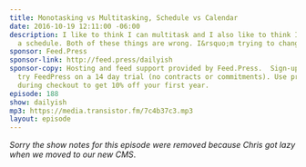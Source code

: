```yaml
---
title: Monotasking vs Multitasking, Schedule vs Calendar
date: 2016-10-19 12:11:00 -06:00
description: I like to think I can multitask and I also like to think I can work without
  a schedule. Both of these things are wrong. I&rsquo;m trying to change that.
sponsor: Feed.Press
sponsor-link: http://feed.press/dailyish
sponsor-copy: Hosting and feed support provided by Feed.Press.  Sign-up today and
  try FeedPress on a 14 day trial (no contracts or commitments). Use promo code "dailyish"
  during checkout to get 10% off your first year.
episode: 188
show: dailyish
mp3: https://media.transistor.fm/7c4b37c3.mp3
layout: episode
---
```


<em>Sorry the show notes for this episode were removed because Chris got lazy when we moved to our new CMS</em>.
